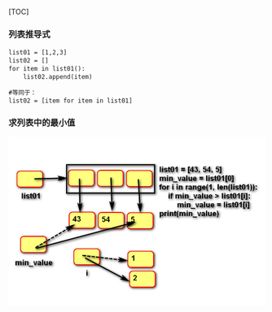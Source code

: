 [TOC]
### 列表推导式
```
list01 = [1,2,3]
list02 = []
for item in list01():
    list02.append(item)
```
```
#等同于：
list02 = [item for item in list01]
```
### 求列表中的最小值
![](../day06/求最小值内存图.jpg)
